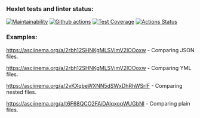 ### Hexlet tests and linter status:
[![Maintainability](https://api.codeclimate.com/v1/badges/7b0f4a5d3858c6ea7a12/maintainability)](https://codeclimate.com/github/KatherinaFed/frontend-project-lvl2/maintainability) [![Github actions](https://github.com/KatherinaFed/frontend-project-lvl2/actions/workflows/github-actions.yml/badge.svg)](https://github.com/KatherinaFed/frontend-project-lvl2/actions/workflows/github-actions.yml) [![Test Coverage](https://api.codeclimate.com/v1/badges/7b0f4a5d3858c6ea7a12/test_coverage)](https://codeclimate.com/github/KatherinaFed/frontend-project-lvl2/test_coverage) [![Actions Status](https://github.com/KatherinaFed/frontend-project-lvl2/workflows/hexlet-check/badge.svg)](https://github.com/KatherinaFed/frontend-project-lvl2/actions)

### Examples:

https://asciinema.org/a/2rbh12SHNKgMLSVimV2lOOoxw - Comparing JSON files.

https://asciinema.org/a/2rbh12SHNKgMLSVimV2lOOoxw - Comparing YML files.

https://asciinema.org/a/2vKXqbeWXNN5dSWxDhRhWSrIF - Comparing nested files.

https://asciinema.org/a/t6F68QCO2FAiDAlqxoqWUGbNl - Comparing plain files.